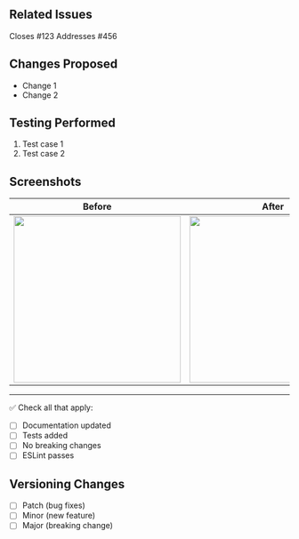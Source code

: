 ## Related Issues
Closes #123
Addresses #456

## Changes Proposed
- Change 1
- Change 2

## Testing Performed
1. Test case 1
2. Test case 2

## Screenshots
Before | After
---|---
<img src="" width="300"> | <img src="" width="300">

---
✅ Check all that apply:
- [ ] Documentation updated
- [ ] Tests added
- [ ] No breaking changes
- [ ] ESLint passes

## Versioning Changes
- [ ] Patch (bug fixes)
- [ ] Minor (new feature)
- [ ] Major (breaking change)
